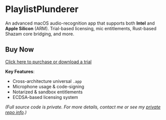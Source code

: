 # PlaylistPlunderer

An advanced macOS audio-recognition app that supports both **Intel** and **Apple Silicon** (ARM).
Trial-based licensing, mic entitlements, Rust-based Shazam core bridging, and more.

## Buy Now

[Click here to purchase or download a trial](YourGumroadOrItchLink)

**Key Features**:
- Cross-architecture universal `.app`
- Microphone usage & code-signing
- Notarized & sandbox entitlements
- ECDSA-based licensing system

*(Full source code is private. For more details, contact me or see my [private repo info](mailto:you@example.com).)*
